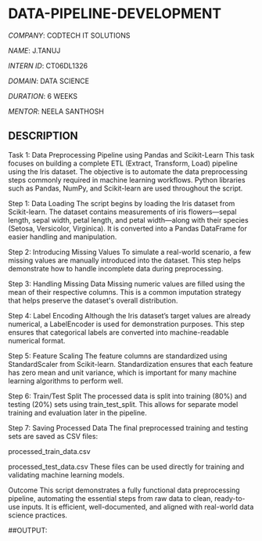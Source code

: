 # DATA-PIPELINE-DEVELOPMENT

*COMPANY*: CODTECH IT SOLUTIONS

*NAME*: J.TANUJ

*INTERN ID*: CT06DL1326

*DOMAIN*: DATA SCIENCE

*DURATION*: 6 WEEKS

*MENTOR*: NEELA SANTHOSH

## DESCRIPTION
Task 1: Data Preprocessing Pipeline using Pandas and Scikit-Learn
This task focuses on building a complete ETL (Extract, Transform, Load) pipeline using the Iris dataset. The objective is to automate the data preprocessing steps commonly required in machine learning workflows. Python libraries such as Pandas, NumPy, and Scikit-learn are used throughout the script.

Step 1: Data Loading
The script begins by loading the Iris dataset from Scikit-learn. The dataset contains measurements of iris flowers—sepal length, sepal width, petal length, and petal width—along with their species (Setosa, Versicolor, Virginica). It is converted into a Pandas DataFrame for easier handling and manipulation.

Step 2: Introducing Missing Values
To simulate a real-world scenario, a few missing values are manually introduced into the dataset. This step helps demonstrate how to handle incomplete data during preprocessing.

Step 3: Handling Missing Data
Missing numeric values are filled using the mean of their respective columns. This is a common imputation strategy that helps preserve the dataset's overall distribution.

Step 4: Label Encoding
Although the Iris dataset’s target values are already numerical, a LabelEncoder is used for demonstration purposes. This step ensures that categorical labels are converted into machine-readable numerical format.

Step 5: Feature Scaling
The feature columns are standardized using StandardScaler from Scikit-learn. Standardization ensures that each feature has zero mean and unit variance, which is important for many machine learning algorithms to perform well.

Step 6: Train/Test Split
The processed data is split into training (80%) and testing (20%) sets using train_test_split. This allows for separate model training and evaluation later in the pipeline.

Step 7: Saving Processed Data
The final preprocessed training and testing sets are saved as CSV files:

processed_train_data.csv

processed_test_data.csv
These files can be used directly for training and validating machine learning models.

Outcome
This script demonstrates a fully functional data preprocessing pipeline, automating the essential steps from raw data to clean, ready-to-use inputs. It is efficient, well-documented, and aligned with real-world data science practices. 

##OUTPUT:


